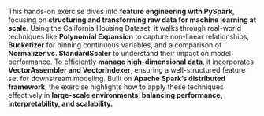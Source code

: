 This hands-on exercise dives into **feature engineering with PySpark**, focusing on **structuring and transforming raw data for machine learning at scale**. Using the California Housing Dataset, it walks through real-world techniques like **Polynomial Expansion** to capture non-linear relationships, **Bucketizer** for binning continuous variables, and a comparison of **Normalizer vs. StandardScaler** to understand their impact on model performance. To efficiently **manage high-dimensional data**, it incorporates **VectorAssembler and VectorIndexer**, ensuring a well-structured feature set for downstream modeling. Built on **Apache Spark’s distributed framework**, the exercise highlights how to apply these techniques effectively in **large-scale environments, balancing performance, interpretability, and scalability.**
